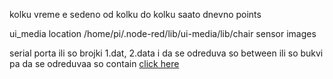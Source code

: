 kolku vreme e sedeno
od kolku do kolku saato dnevno
points

ui_media location
/home/pi/.node-red/lib/ui-media/lib/chair sensor images

serial porta
ili so brojki 1.dat, 2.data i da se odreduva so between
ili so bukvi pa da se odreduvaa so contain [click here](https://github.com/Macka323/chair/blob/main/serial%20data%20with%20letters)
